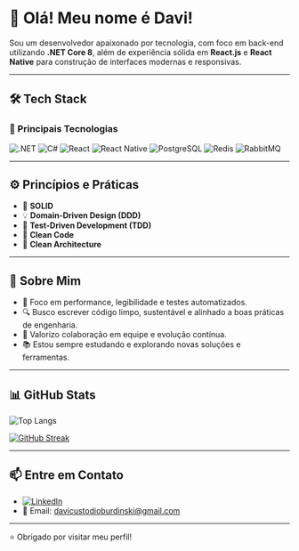 # 👋 Olá! Meu nome é Davi!

Sou um desenvolvedor apaixonado por tecnologia, com foco em back-end utilizando **.NET Core 8**, além de experiência sólida em **React.js** e **React Native** para construção de interfaces modernas e responsivas.

---

## 🛠️ Tech Stack

### 🧩 Principais Tecnologias

![.NET](https://img.shields.io/badge/.NET%20Core-512BD4?style=for-the-badge&logo=dotnet&logoColor=white)
![C#](https://img.shields.io/badge/C%23-239120?style=for-the-badge&logo=csharp&logoColor=white)
![React](https://img.shields.io/badge/React.js-61DAFB?style=for-the-badge&logo=react&logoColor=black)
![React Native](https://img.shields.io/badge/React%20Native-61DAFB?style=for-the-badge&logo=react&logoColor=black)
![PostgreSQL](https://img.shields.io/badge/PostgreSQL-336791?style=for-the-badge&logo=postgresql&logoColor=white)
![Redis](https://img.shields.io/badge/Redis-DC382D?style=for-the-badge&logo=redis&logoColor=white)
![RabbitMQ](https://img.shields.io/badge/RabbitMQ-FF6600?style=for-the-badge&logo=rabbitmq&logoColor=white)

---

## ⚙️ Princípios e Práticas

- 🧱 **SOLID**
- 💡 **Domain-Driven Design (DDD)**
- 🧪 **Test-Driven Development (TDD)**
- 🧼 **Clean Code**
- 🔁 **Clean Architecture**

---

## 🚀 Sobre Mim

- 🎯 Foco em performance, legibilidade e testes automatizados.
- 🔍 Busco escrever código limpo, sustentável e alinhado a boas práticas de engenharia.
- 🤝 Valorizo colaboração em equipe e evolução contínua.
- 📚 Estou sempre estudando e explorando novas soluções e ferramentas.

---

## 📊 GitHub Stats

![Top Langs](https://github-readme-stats.vercel.app/api/top-langs/?username=davicustodioburdinski&layout=compact&theme=dark)

[![GitHub Streak](https://streak-stats.demolab.com?user=davicustodioburdinski&theme=dark&date_format=M%20j%5B%2C%20Y%5D)](https://git.io/streak-stats)

---
## 📫 Entre em Contato

- [![LinkedIn](https://img.shields.io/badge/LinkedIn-0077B5?style=flat-square&logo=linkedin&logoColor=white)](https://www.linkedin.com/in/davicustodioburdinski/)
- 📧 Email: davicustodioburdinski@gmail.com

---

⭐ Obrigado por visitar meu perfil!
